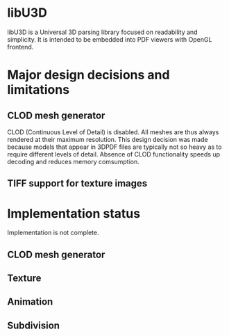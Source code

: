 libU3D
========
libU3D is a Universal 3D parsing library focused on readability and simplicity.
It is intended to be embedded into PDF viewers with OpenGL frontend.
# Major design decisions and limitations
## CLOD mesh generator
CLOD (Continuous Level of Detail) is disabled.
All meshes are thus always rendered at their maximum resolution.
This design decision was made because models that appear in 3DPDF files
are typically not so heavy as to require different levels of detail.
Absence of CLOD functionality speeds up decoding and reduces memory comsumption.
## TIFF support for texture images
# Implementation status
Implementation is not complete.
## CLOD mesh generator
## Texture
## Animation
## Subdivision
